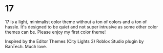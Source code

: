 # 17 
17 is a light, minimalist color theme without a ton of colors and a ton of hassle. It's designed to be quiet and not super intrusive as some other color themes can be. Please enjoy my first color theme!

Inspired by the Editor Themes (City Lights 3) Roblox Studio plugin by BanTech. Much love. 